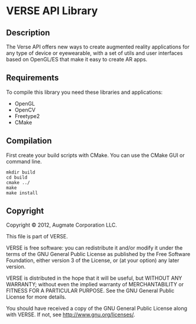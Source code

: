 VERSE API Library
=================

Description
----------

The Verse API offers new ways to create augmented reality applications 
for any type of device or eyewearable, with a set of utils and 
user interfaces based on OpenGL/ES that make it easy to create AR apps.

Requirements
------------

To compile this library you need these libraries and applications:

* OpenGL
* OpenCV
* Freetype2
* CMake

Compilation
-----------

First create your build scripts with CMake.
You can use the CMake GUI or command line.

	mkdir build
	cd build
	cmake ../
	make
	make install	

Copyright
---------

Copyright © 2012, Augmate Corporation LLC.

This file is part of VERSE.

VERSE is free software: you can redistribute it and/or 
modify it under the terms of the GNU General Public License 
as published by the Free Software Foundation, either version 3 
of the License, or (at your option) any later version.

VERSE is distributed in the hope that it will be useful, 
but WITHOUT ANY WARRANTY; without even the implied warranty 
of MERCHANTABILITY or FITNESS FOR A PARTICULAR PURPOSE. 
See the GNU General Public License for more details.

You should have received a copy of the GNU General Public License 
along with VERSE. If not, see <http://www.gnu.org/licenses/>.
